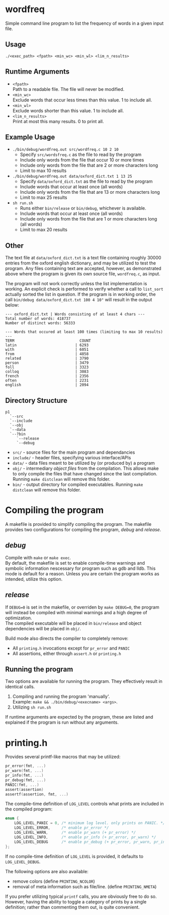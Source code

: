 # wordfreq

Simple command line program to list the frequency of words in a given input file.  

## Usage

`./<exec_path> <fpath> <min_wc> <min_wl> <lim_n_results>`

## Runtime Arguments

* `<fpath>`  
Path to a readable file. The file will never be modified.
* `<min_wc>`  
Exclude words that occur less times than this value. 1 to include all.
* `<min_wl>`  
Exclude words shorter than this value. 1 to include all.
* `<lim_n_results>`  
Print at most this many results. 0 to print all.

## Example Usage

* `./bin/debug/wordfreq.out src/wordfreq.c 10 2 10`  
  * Specify `src/wordsfreq.c` as the file to read by the program
  * Include only words from the file that occur 10 or more times
  * Include only words from the file that are 2 or more characters long
  * Limit to max 10 results
* `./bin/debug/wordfreq.out data/oxford_dict.txt 1 13 25`  
  * Specify `data/oxford_dict.txt` as the file to read by the program
  * Include words that occur at least once (all words)
  * Include only words from the file that are 13 or more characters long
  * Limit to max 25 results
* `sh run.sh`  
  * Runs either `bin/release` or `bin/debug`, whichever is available.
  * Include words that occur at least once (all words)
  * Include only words from the file that are 1 or more characters long (all words)
  * Limit to max 20 results

## Other

The text file at `data/oxford_dict.txt` is a text file containing roughly 30000 entries from the oxford english dictionary, and may be utilized to test the program. Any files containing text are accepted, however, as demonstrated above where the program is given its own source file, `wordfreq.c`, as input.

The program will not work correctly unless the list implementation is working. An explicit check is performed to verify whether a call to `list_sort` actually sorted the list in question. If the program is in working order, the call `bin/debug data/oxford_dict.txt 100 4 10"` will result in the output below:

```log
--- oxford_dict.txt | Words consisting of at least 4 chars ---
Total number of words: 418737
Number of distinct words: 56333

--- Words that occured at least 100 times (limiting to max 10 results) ---
TERM                             COUNT
latin                          | 6293
with                           | 6051
from                           | 4858
related                        | 3790
person                         | 3479
foll                           | 3323
colloq                         | 3083
french                         | 2356
often                          | 2231
english                        | 2094
```

## Directory Structure

```Text
p1
  `--src
  `--include
  `--obj
  `--data
  `--?bin
     `--release
     `--debug
```

* `src/` - source files for the main program and dependancies
* `include/` - header files, specifying various interface/APIs
* `data/` - data files meant to be utilized by (or produced by) a program
* `obj/` - intermediary *object files* from the compilation. This allows make to only compile the files that have changed since the last compilation. Running `make distclean` will remove this folder.
* `bin/` - output directory for compiled executables. Running `make distclean` will remove this folder.

# Compiling the program

A makefile is provided to simplify compiling the program. The makefile provides two configurations for compiling the program, *debug* and *release*.  

## *debug*

Compile with `make` or `make exec`.  
By default, the makefile is set to enable compile-time warnings and symbolic information nescessary for program such as gdb and lldb.
This mode is default for a reason. Unless you are certain the program works as intended, utilize this option.

## *release*

If `DEBUG=0` is set in the makefile, or overriden by `make DEBUG=0`, the program will instead be compiled with minimal warnings and a high degree of optimization.  
The compiled executable will be placed in `bin/release` and object dependencies will be placed in `obj/`.

Build mode also directs the compiler to completely remove:

* All `printing.h` invocations except for `pr_error` and `PANIC`
* All assertions, either through `assert.h` or `printing.h`

## Running the program

Two options are available for running the program. They effectively result in identical calls.  

1. Compiling and running the program 'manually'.  
Example: `make && ./bin/debug/<execname> <args>`.
1. Utilizing `sh run.sh`

If runtime arguments are expected by the program, these are listed and explained if the program is run without any arguments.

# printing.h

Provides several printf-like macros that may be utilized:

```c
pr_error(fmt, ...)
pr_warn(fmt, ...)
pr_info(fmt, ...)
pr_debug(fmt, ...)
PANIC(fmt, ...)
assert(assertion)
assertf(assertion, fmt, ...)
```

The compile-time definition of `LOG_LEVEL` controls what prints are included in the compiled program:

```c
enum {
    LOG_LEVEL_PANIC = 0, /* minimum log level. only prints on PANIC. */
    LOG_LEVEL_ERROR,     /* enable pr_error */
    LOG_LEVEL_WARN,      /* enable pr_warn (+ pr_error) */
    LOG_LEVEL_INFO,      /* enable pr_info (+ pr_error, pr_warn) */
    LOG_LEVEL_DEBUG      /* enable pr_debug (+ pr_error, pr_warn, pr_info) */
};
```

If no compile-time definition of `LOG_LEVEL` is provided, it defaults to `LOG_LEVEL_DEBUG`.  

The following options are also available:

* remove colors (define `PRINTING_NCOLOR`)
* removal of meta information such as file/line. (define `PRINTING_NMETA`)

If you prefer utilizing typical `printf` calls, you are obviously free to do so. However, having the ability to toggle a category of prints by a single definition; rather than commenting them out, is quite convenient.
